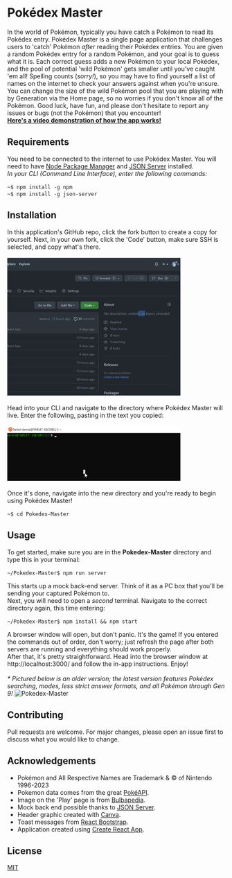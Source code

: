 # Pokédex Master

In the world of Pokémon, typically you have catch a Pokémon to read its Pokédex entry.
Pokédex Master is a single page application that challenges users to 'catch' Pokémon <i>after</i> reading their Pokédex entries. You are given a random Pokédex entry for a random Pokémon, and your goal is to guess what it is. Each correct guess adds a new Pokémon to your local Pokédex, and the pool of potential 'wild Pokémon' gets smaller until you've caught 'em all! Spelling counts (<i>sorry!</i>), so you may have to find yourself a list of names on the internet to check your answers against when you're unsure. You can change the size of the wild Pokémon pool that you are playing with by Generation via the Home page, so no worries if you don't know all of the Pokémon. Good luck, have fun, and please don't hesitate to report any issues or bugs (not the Pokémon) that you encounter!
<br>[<b>Here's a video demonstration of how the app works!</b>](https://youtu.be/H_qdlnG3dpU)

## Requirements
You need to be connected to the internet to use Pokédex Master.
You will need to have [Node Package Manager](https://docs.npmjs.com/downloading-and-installing-node-js-and-npm) and [JSON Server](https://www.npmjs.com/package/json-server) installed.<br>
<i>In your CLI (Command Line Interface), enter the following commands:</i>
```terminal
~$ npm install -g npm
~$ npm install -g json-server
```

## Installation
In this application's GitHub repo, click the fork button to create a copy for yourself. Next, in your own fork, click the 'Code' button, make sure SSH is selected, and copy what's there.<br><br>
<img src="public/forkclone.gif" alt="Fork and clone" height="auto" width="400" /><br><br>
Head into your CLI and navigate to the directory where Pokédex Master will live. Enter the following, pasting in the text you copied:<br><br>
<img src="public/Animation.gif" alt="git clone git@github.com:your_username/Pokedex-Master.git" height="auto" width="400" /><br><br>
Once it's done, navigate into the new directory and you're ready to begin using Pokédex Master!
```terminal
~$ cd Pokedex-Master
```


## Usage
To get started, make sure you are in the <b>Pokedex-Master</b> directory and type this in your terminal:
```terminal
~/Pokedex-Master$ npm run server
```
This starts up a mock back-end server. Think of it as a PC box that you'll be sending your captured Pokémon to.<br>
Next, you will need to open a <i>second</i> terminal. Navigate to the correct directory again, this time entering:
```terminal
~/Pokedex-Master$ npm install && npm start
```
A browser window will open, but don't panic. It's the game! If you entered the commands out of order, don't worry; just refresh the page after both servers are running and everything should work properly.<br>
After that, it's pretty straightforward. Head into the browser window at http://localhost:3000/ and follow the in-app instructions. Enjoy!<br><br>
<i>* Pictured below is an older version; the latest version features Pokédex searching, modes, less strict answer formats, and all Pokémon through Gen 9!</i>
![Pokedex-Master](public/pkdxmstr.gif)


## Contributing
Pull requests are welcome. For major changes, please open an issue first to discuss what you would like to change.


## Acknowledgements
- Pokémon and All Respective Names are Trademark & © of Nintendo 1996-2023
- Pokemon data comes from the great [PokéAPI](https://pokeapi.co/).
- Image on the 'Play' page is from [Bulbapedia](https://bulbapedia.bulbagarden.net/wiki/Main_Page).
- Mock back end possible thanks to [JSON Server](https://www.npmjs.com/package/json-server).
- Header graphic created with [Canva](https://www.canva.com/).
- Toast messages from [React Bootstrap](https://react-bootstrap.github.io/).
- Application created using [Create React App](https://create-react-app.dev/).


## License
[MIT](https://choosealicense.com/licenses/mit/)